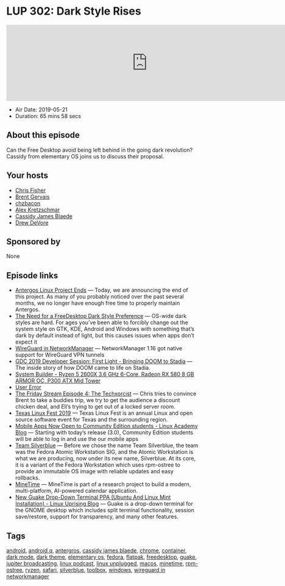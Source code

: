 # LUP 302: Dark Style Rises

<iframe src="https://player.fireside.fm/v2/RUkczH-V+tYwZ9sra?theme=dark" width="740" height="200" frameborder="0" scrolling="no"></iframe>

* Air Date: 2019-05-21
* Duration: 65 mins 58 secs

## About this episode

Can the Free Desktop avoid being left behind in the going dark revolution? Cassidy from elementary OS joins us to discuss their proposal.

## Your hosts
* [Chris Fisher](https://linuxunplugged.com/hosts/chrislas)
* [Brent Gervais](https://linuxunplugged.com/hosts/brent)
* [chzbacon](https://linuxunplugged.com/hosts/chzbacon)
* [Alex Kretzschmar](https://linuxunplugged.com/guests/alexktz)
* [Cassidy James Blaede](https://linuxunplugged.com/guests/cassidyjames)
* [Drew DeVore](https://linuxunplugged.com/guests/drewdevore)

## Sponsored by

None



## Episode links

  * [Antergos Linux Project Ends](https://antergos.com/blog/antergos-linux-project-ends/ "Antergos Linux Project Ends") — Today, we are announcing the end of this project. As many of you probably noticed over the past several months, we no longer have enough free time to properly maintain Antergos.
  * [The Need for a FreeDesktop Dark Style Preference](https://medium.com/elementaryos/the-need-for-a-freedesktop-dark-style-preference-614f501ae4ca "The Need for a FreeDesktop Dark Style Preference") — OS-wide dark styles are hard. For ages you’ve been able to forcibly change out the system style on GTK, KDE, Android and Windows with something that’s dark by default instead of light, but this causes issues when apps don’t expect it
  * [WireGuard in NetworkManager](https://blogs.gnome.org/thaller/2019/03/15/wireguard-in-networkmanager/ "WireGuard in NetworkManager") — NetworkManager 1.16 got native support for WireGuard VPN tunnels
  * [GDC 2019 Developer Session: First Light - Bringing DOOM to Stadia](https://www.youtube.com/watch?v=qdz4b5psrhE "GDC 2019 Developer Session: First Light - Bringing DOOM to Stadia") — The inside story of how DOOM came to life on Stadia.
  * [System Builder - Ryzen 5 2600X 3.6 GHz 6-Core, Radeon RX 580 8 GB ARMOR OC, P300 ATX Mid Tower](https://pcpartpicker.com/list/7LhYvn "System Builder - Ryzen 5 2600X 3.6 GHz 6-Core, Radeon RX 580 8 GB ARMOR OC, P300 ATX Mid Tower")
  * [User Error](https://error.show/ "User Error")
  * [The Friday Stream Episode 4: The Techxorcist](https://fridaystream.com/4 "The Friday Stream Episode 4: The Techxorcist") — Chris tries to convince Brent to take a buddies trip, we try to get the audience a discount chicken deal, and Ell’s trying to get out of a locked server room.
  * [Texas Linux Fest 2019](https://2019.texaslinuxfest.org/ "Texas Linux Fest 2019") — Texas Linux Fest is an annual Linux and open source software event for Texas and the surrounding region.
  * [Mobile Apps Now Open to Community Edition students - Linux Academy Blog](https://linuxacademy.com/blog/mobile/mobile-apps-now-open-to-community-edition-students/ "Mobile Apps Now Open to Community Edition students - Linux Academy Blog") — Starting with today’s release (3.0), Community Edition students will be able to log in and use the our mobile apps 
  * [Team Silverblue](https://silverblue.fedoraproject.org/ "Team Silverblue") — Before we chose the name Team Silverblue, the team was the Fedora Atomic Workstation SIG, and the Atomic Workstation is what we are producing, now under its new name, Silverblue. At its core, it is a variant of the Fedora Workstation which uses rpm-ostree to provide an immutable OS image with reliable updates and easy rollbacks.
  * [MineTime](https://minetime.ai/ "MineTime") — MineTime is part of a research project to build a modern, multi-platform, AI-powered calendar application.
  * [New Guake Drop-Down Terminal PPA (Ubuntu And Linux Mint Installation) - Linux Uprising Blog](https://www.linuxuprising.com/2019/05/new-guake-drop-down-terminal-ppa-ubuntu.html?m=1 "New Guake Drop-Down Terminal PPA \(Ubuntu And Linux Mint Installation\) - Linux Uprising Blog") — Guake is a drop-down terminal for the GNOME desktop which includes split terminal functionality, session save/restore, support for transparency, and many other features.



## Tags

[android](https://linuxunplugged.com/tags/android), [android q](https://linuxunplugged.com/tags/android%20q), [antergros](https://linuxunplugged.com/tags/antergros), [cassidy james blaede](https://linuxunplugged.com/tags/cassidy%20james%20blaede), [chrome](https://linuxunplugged.com/tags/chrome), [container](https://linuxunplugged.com/tags/container), [dark mode](https://linuxunplugged.com/tags/dark%20mode), [dark theme](https://linuxunplugged.com/tags/dark%20theme), [elementary os](https://linuxunplugged.com/tags/elementary%20os), [fedora](https://linuxunplugged.com/tags/fedora), [flatpak](https://linuxunplugged.com/tags/flatpak), [freedesktop](https://linuxunplugged.com/tags/freedesktop), [guake](https://linuxunplugged.com/tags/guake), [jupiter broadcasting](https://linuxunplugged.com/tags/jupiter%20broadcasting), [linux podcast](https://linuxunplugged.com/tags/linux%20podcast), [linux unplugged](https://linuxunplugged.com/tags/linux%20unplugged), [macos](https://linuxunplugged.com/tags/macos), [minetime](https://linuxunplugged.com/tags/minetime), [rpm-ostree](https://linuxunplugged.com/tags/rpm-ostree), [ryzen](https://linuxunplugged.com/tags/ryzen), [safari](https://linuxunplugged.com/tags/safari), [silverblue](https://linuxunplugged.com/tags/silverblue), [toolbox](https://linuxunplugged.com/tags/toolbox), [windows](https://linuxunplugged.com/tags/windows), [wireguard in networkmanager](https://linuxunplugged.com/tags/wireguard%20in%20networkmanager)